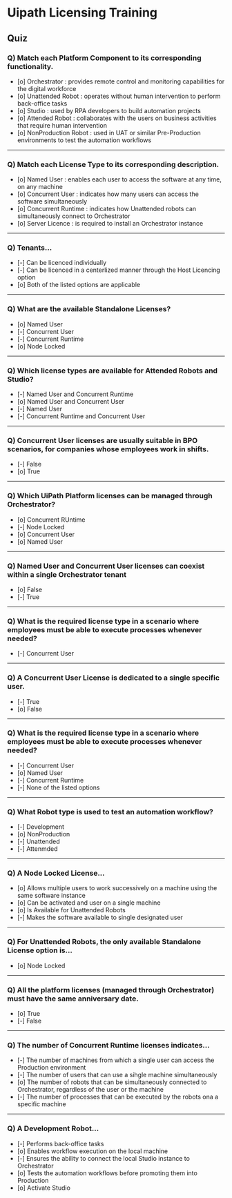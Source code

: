 
# Uipath Licensing Training

## Quiz


### Q) Match each Platform Component to its corresponding functionality.
- [o] Orchestrator : provides remote control and monitoring capabilities for the digital workforce
- [o] Unattended Robot : operates without human intervention to perform back-office tasks
- [o] Studio : used by RPA developers to build automation projects
- [o] Attended Robot : collaborates with the users on business activities that require human intervention
- [o] NonProduction Robot : used in UAT or similar Pre-Production environments to test the automation workflows

---

### Q) Match each License Type to its corresponding description.
- [o] Named User : enables each user to access the software at any time, on any machine
- [o] Concurrent User : indicates how many users can access the software simultaneously
- [o] Concurrent Runtime : indicates how Unattended robots can simultaneously connect to Orchestrator
- [o] Server Licence : is required to install an Orchestrator instance

---

### Q) Tenants...
- [-] Can be licenced individually
- [-] Can be licenced in a centerlized manner through the Host Licencing option
- [o] Both of the listed options are applicable

---

### Q) What are the available Standalone Licenses?
- [o] Named User
- [-] Concurrent User
- [-] Concurrent Runtime
- [o] Node Locked

---

### Q) Which license types are available for Attended Robots and Studio?
- [-] Named User and Concurrent Runtime
- [o] Named User and Concurrent User
- [-] Named User
- [-] Concurrent Runtime and Concurrent User

---

### Q) Concurrent User licenses are usually suitable in BPO scenarios, for companies whose employees work in shifts. 
- [-] False
- [o] True

---

### Q) Which UiPath Platform licenses can be managed through Orchestrator?
- [o] Concurrent RUntime
- [-] Node Locked
- [o] Concurrent User
- [o] Named User

---

### Q) Named User and Concurrent User licenses can coexist within a single Orchestrator tenant
- [o] False
- [-] True

---

### Q) What is the required license type in a scenario where employees must be able to execute processes whenever needed?
- [-] Concurrent User

---

### Q) A Concurrent User License is dedicated to a single specific user.
- [-] True
- [o] False

---

### Q) What is the required license type in a scenario where employees must be able to execute processes whenever needed?
- [-] Concurrent User
- [o] Named User
- [-] Concurrent Runtime
- [-] None of the listed options

---

### Q) What Robot type is used to test an automation workflow?
- [-] Development
- [o] NonProduction
- [-] Unattended
- [-] Attenmded

---

### Q) A Node Locked License...
- [o] Allows multiple users to work successively on a machine using the same software instance
- [o] Can be activated and user on a single machine
- [o] Is Available for Unattended Robots
- [-] Makes the software available to single designated user

---

### Q) For Unattended Robots, the only available Standalone License option is...
- [o] Node Locked

---

### Q) All the platform licenses (managed through Orchestrator) must have the same anniversary date.
- [o] True
- [-] False

---

### Q) The number of Concurrent Runtime licenses indicates...
- [-] The number of machines from which a single user can access the Production environment
- [-] The number of users that can use a sihgle machine simultaneously
- [o] The number of robots that can be simultaneously connected to Orchestrator, regardless of the user or the machine
- [-] The number of processes that can be executed by the robots ona a specific machine

---

### Q) A Development Robot...
- [-] Performs back-office tasks
- [o] Enables workflow execution on the local machine
- [-] Ensures the ability to connect the local Studio instance to Orchestrator
- [o] Tests the automation workflows before promoting them into Production
- [o] Activate Studio
